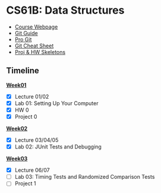 # CS61B: Data Structures
 - [Course Webpage](https://fa22.datastructur.es/)
 - [Git Guide](https://fa22.datastructur.es/materials/guides/git/)
 - [Pro Git](https://git-scm.com/book/en/v2)
 - [Git Cheat Sheet](https://education.github.com/git-cheat-sheet-education.pdf)
 - [Proj & HW Skeletons](https://github.com/Berkeley-CS61B/skeleton-fa22)

## Timeline
**[Week01](https://github.com/sscheng25/CS61B/tree/master/week01)**
 - [x] Lecture 01/02
 - [x] Lab 01: Setting Up Your Computer 
 - [x] HW 0
 - [x] Project 0

 **[Week02](https://github.com/sscheng25/CS61B/tree/master/week02)**
 - [x] Lecture 03/04/05
 - [x] Lab 02: JUnit Tests and Debugging

 **[Week03](https://github.com/sscheng25/CS61B/tree/master/week03)**
 - [x] Lecture 06/07
 - [ ] Lab 03: Timing Tests and Randomized Comparison Tests
 - [ ] Project 1
